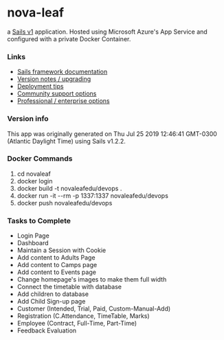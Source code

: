 # nova-leaf

a [Sails v1](https://sailsjs.com) application. Hosted using Microsoft Azure's App Service and configured with a private Docker Container.


### Links

+ [Sails framework documentation](https://sailsjs.com/get-started)
+ [Version notes / upgrading](https://sailsjs.com/documentation/upgrading)
+ [Deployment tips](https://sailsjs.com/documentation/concepts/deployment)
+ [Community support options](https://sailsjs.com/support)
+ [Professional / enterprise options](https://sailsjs.com/enterprise)


### Version info

This app was originally generated on Thu Jul 25 2019 12:46:41 GMT-0300 (Atlantic Daylight Time) using Sails v1.2.2.

### Docker Commands
1. cd novaleaf
2. docker login
3. docker build -t novaleafedu/devops .
4. docker run -it --rm -p 1337:1337 novaleafedu/devops
5. docker push novaleafedu/devops

### Tasks to Complete
- Login Page
- Dashboard
- Maintain a Session with Cookie
- Add content to Adults Page
- Add content to Camps page
- Add content to Events page
- Change homepage's images to make them full width
- Connect the timetable with database
- Add children to database
- Add Child Sign-up page
- Customer (Intended, Trial, Paid, Custom-Manual-Add)
- Registration (C.Attendance, TimeTable, Marks)
- Employee (Contract, Full-Time, Part-Time)
- Feedback Evaluation